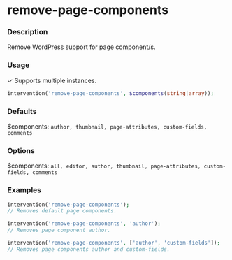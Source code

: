 # remove-page-components

### Description
Remove WordPress support for page component/s.

### Usage
&#10003; Supports multiple instances.
```php
intervention('remove-page-components', $components(string|array));
```

### Defaults
$components: `author, thumbnail, page-attributes, custom-fields, comments`

### Options
$components: `all, editor, author, thumbnail, page-attributes, custom-fields, comments`

### Examples
```php
intervention('remove-page-components');
// Removes default page components.

intervention('remove-page-components', 'author');
// Removes page component author.

intervention('remove-page-components', ['author', 'custom-fields']);
// Removes page components author and custom-fields.
```
